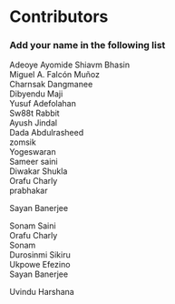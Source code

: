 
# Contributors

### Add your name in the following list

Adeoye Ayomide
Shiavm Bhasin <br>
Miguel A. Falcón Muñoz <br>
Charnsak Dangmanee <br>
Dibyendu Maji <br> 
Yusuf Adefolahan <br> 
Sw88t Rabbit <br>
Ayush Jindal <br>
Dada Abdulrasheed<br>
zomsik<br> 
Yogeswaran<br>
Sameer saini<br>
Diwakar Shukla<br>
Orafu Charly<br>
prabhakar<br>

Sayan Banerjee<br>

Sonam Saini <br>
Orafu Charly<br>
Sonam<br>
Durosinmi Sikiru<br>
Ukpowe Efezino<br>
Sayan Banerjee<br>

Uvindu Harshana<br>

